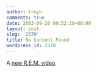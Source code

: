```yaml
---
author: troyh
comments: true
date: 2003-09-20 00:52:20+00:00
layout: post
slug: '2370'
title: No Content Found
wordpress_id: 2370
---
```


A [new R.E.M. video](http://www.morningteam.com/).
